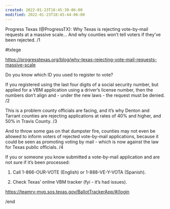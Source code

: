 ```yaml
---
created: 2022-01-23T18:45:39-06:00
modified: 2022-01-23T18:45:44-06:00
---
```


Progress Texas (@ProgressTX): Why Texas is rejecting vote-by-mail requests at a massive scale… And why counties won’t tell voters if they’ve been rejected. /1

#txlege 

https://progresstexas.org/blog/why-texas-rejecting-vote-mail-requests-massive-scale

Do you know which ID you used to register to vote?

If you registered using the last four digits of a social security number, but applied for a VBM application using a driver’s license number, then the numbers don’t align and - under the new laws - the request must be denied. /2

This is a problem county officials are facing, and it’s why Denton and Tarrant counties are rejecting applications at rates of 40% and higher, and 50% in Travis County.
/3

And to throw some gas on that dumpster fire, counties may not even be allowed to inform voters of rejected vote-by-mail applications, because it could be seen as promoting voting by mail - which is now against the law for Texas public officials. /4

If you or someone you know submitted a vote-by-mail application and are not sure if it’s been processed:

1. Call 1-866-OUR-VOTE (English) or 1-888-VE-Y-VOTA (Spanish).

2. Check Texas’ online VBM tracker (fyi - it’s had issues).

https://teamrv-mvp.sos.texas.gov/BallotTrackerApp/#/login

/end
